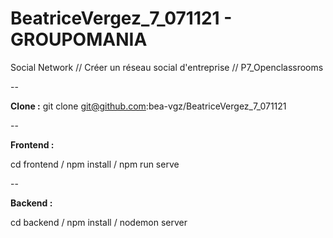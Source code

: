 # BeatriceVergez_7_071121 - GROUPOMANIA
Social Network // Créer un réseau social d'entreprise // P7_Openclassrooms

--

**Clone :**
git clone git@github.com:bea-vgz/BeatriceVergez_7_071121

--

**Frontend :**

cd frontend /
npm install /
npm run serve

--

**Backend :**

cd backend /
npm install /
nodemon server
